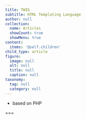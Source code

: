 ```yaml
---
title: TWIG
subtitle: HTML Templating Language
author: null
collection:
  name: Articles
  showCount: true
  showMenu: true
content:
  items: '@self.children'
child_type: article
figure:
  image: null
  alt: null
  title: null
  caption: null
taxonomy:
  tag: null
  category: null
---
```


- based on PHP

===
